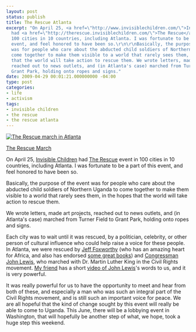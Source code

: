 ```yaml
---
layout: post
status: publish
title: The Rescue Atlanta
excerpt: "On April 25, <a href=\"http://www.invisiblechildren.com/\">Invisible Children</a>
  had <a href=\"http://therescue.invisiblechildren.com/\">The Rescue</a> event in
  100 cities in 10 countries, including Atlanta. I was fortunate to be a part of this
  event, and feel honored to have been so.\r\n\r\nBasically, the purpose of the event
  was for people who care about the abducted child soldiers of Northern Uganda to
  come together to make them visible to a world that rarely sees them, in the hopes
  that the world will take action to rescue them. We wrote letters, made art projects,
  reached out to news outlets, and (in Atlanta's case) marched from Turner Field to
  Grant Park, holding onto ropes and signs."
date: 2009-04-29 00:01:21.000000000 -04:00
type: post
categories:
- life
- activism
tags:
- invisible children
- the rescue
- the rescue atlanta
---
```

<div class="image-main"><a href="http://www.flickr.com/photos/flamingsole/3481343861/"><img src="http://farm4.static.flickr.com/3579/3481343861_06a52af77e_m.jpg" alt="The Rescue march in Atlanta" class="twoforty" /></a><p class="caption"><a href="http://www.flickr.com/photos/flamingsole/2656329922/">The Rescue March</a></p></div>
On April 25, <a href="http://www.invisiblechildren.com/">Invisible Children</a> had <a href="http://therescue.invisiblechildren.com/">The Rescue</a> event in 100 cities in 10 countries, including Atlanta. I was fortunate to be a part of this event, and feel honored to have been so.

Basically, the purpose of the event was for people who care about the abducted child soldiers of Northern Uganda to come together to make them visible to a world that rarely sees them, in the hopes that the world will take action to rescue them.

We wrote letters, made art projects, reached out to news outlets, and (in Atlanta's case) marched from Turner Field to Grant Park, holding onto ropes and signs.

Each city was to wait until it was rescued, by a politician, celebrity, or other person of cultural influence who could help raise a voice for these people. In Atlanta, we were rescued by <a href="http://www.jefffoxworthy.com/">Jeff Foxworthy</a> (who has an amazing heart for Africa, and also has endorsed <a href="http://www.amazon.com/gp/product/1576837319?ie=UTF8&amp;tag=jonathanstega-20&amp;linkCode=as2&amp;camp=1789&amp;creative=390957&amp;creativeASIN=1576837319">some great books</a>) and <a href="http://johnlewis.house.gov/">Congressman John Lewis</a>, who marched with Dr. Martin Luther King in the Civil Rights movement. <a href="http://www.crucialencounter.com/">My friend</a> has a short <a href="http://www.youtube.com/watch?v=5pQcSjEx6YE">video of John Lewis</a>'s words to us, and it is very powerful.

It was really powerful for us to have the opportunity to meet and hear from both of these, and especially a man who was such an integral part of the Civil Rights movement, and is still such an important voice for peace. We are all hopeful that the kind of change sought by this event will really be able to come to Uganda. This June, there will be a lobbying event in Washington, that will hopefully be another step of what, we hope, took a huge step this weekend.
